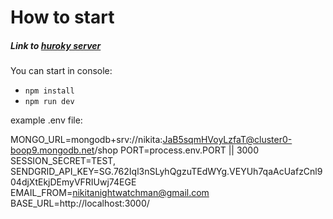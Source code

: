 <h1> How to start</h1>
<h5>Link to <a href="https://lit-caverns-88137.herokuapp.com/">huroky server</a></h5>
  
You can start in console: 

* `npm install`
* `npm run dev`


example .env file:

MONGO_URL=mongodb+srv://nikita:JaB5sqmHVoyLzfaT@cluster0-boop9.mongodb.net/shop
PORT=process.env.PORT || 3000
SESSION_SECRET=TEST,
SENDGRID_API_KEY=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
EMAIL_FROM=nikitanightwatchman@gmail.com
BASE_URL=http://localhost:3000/